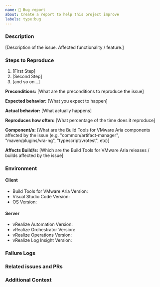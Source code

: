 ```yaml
---
name: 🐛 Bug report
about: Create a report to help this project improve
labels: type:bug
---
```


<!-- Please search existing issues to avoid creating duplicates. -->

### Description

[Description of the issue. Affected functionality / feature.]


### Steps to Reproduce

1. [First Step]
2. [Second Step]
3. [and so on...]

**Preconditions:** [What are the preconditions to reproduce the issue]

**Expected behavior:** [What you expect to happen]

**Actual behavior:** [What actually happens]

**Reproduces how often:** [What percentage of the time does it reproduce]

**Component/s:** [What are the Build Tools for VMware Aria components affected by the issue (e.g. "common/artifact-manager", "maven/plugins/vra-ng", "typescript/vrotest", etc)]

**Affects Build/s:** [Which are the Build Tools for VMware Aria releases / builds affected by the issue]

### Environment

#### Client

-   Build Tools for VMware Aria Version:
-   Visual Studio Code Version:
-   OS Version:

#### Server

-   vRealize Automation Version:
-   vRealize Orchestrator Version:
-   vRealize Operations Version:
-   vRealize Log Insight Version:

### Failure Logs


### Related issues and PRs

<!-- Link any related issues and pull requests here using #number or user/repo#number -->

### Additional Context

<!-- Add any other information, configuration or screenshots that might be necessary to reproduce the issue. -->

  
 